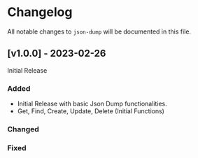 # Changelog

All notable changes to `json-dump` will be documented in this file.

## [v1.0.0] - 2023-02-26
 Initial Release
 
### Added
- Initial Release with basic Json Dump functionalities.
- Get, Find, Create, Update, Delete (Initial Functions)
### Changed
 
### Fixed